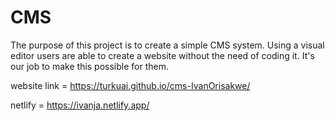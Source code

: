 # CMS

The purpose of this project is to create a simple CMS system. Using a visual editor users are able to create a website without the need of coding it. It's our job to make this possible for them.
 
website link = https://turkuai.github.io/cms-IvanOrisakwe/

netlify = https://ivanja.netlify.app/
